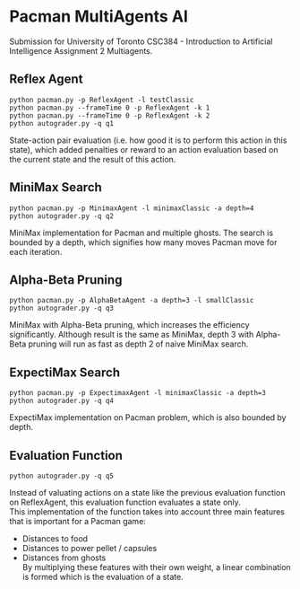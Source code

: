# Pacman MultiAgents AI
Submission for University of Toronto CSC384 - Introduction to Artificial Intelligence Assignment 2 Multiagents.

## Reflex Agent
```
python pacman.py -p ReflexAgent -l testClassic
python pacman.py --frameTime 0 -p ReflexAgent -k 1
python pacman.py --frameTime 0 -p ReflexAgent -k 2
python autograder.py -q q1

```
State-action pair evaluation (i.e. how good it is to perform this action in this state), which added penalties or reward to an action evaluation based on the current state and the result of this action.

## MiniMax Search
```
python pacman.py -p MinimaxAgent -l minimaxClassic -a depth=4
python autograder.py -q q2
```
MiniMax implementation for Pacman and multiple ghosts. The search is bounded by a depth, which signifies how many moves Pacman move for each iteration.

## Alpha-Beta Pruning
```
python pacman.py -p AlphaBetaAgent -a depth=3 -l smallClassic
python autograder.py -q q3
```
MiniMax with Alpha-Beta pruning, which increases the efficiency significantly. Although result is the same as MiniMax, depth 3 with Alpha-Beta pruning will run as fast as depth 2 of naive MiniMax search.

## ExpectiMax Search
```
python pacman.py -p ExpectimaxAgent -l minimaxClassic -a depth=3
python autograder.py -q q4
```
ExpectiMax implementation on Pacman problem, which is also bounded by depth.

## Evaluation Function
```
python autograder.py -q q5
```
Instead of valuating actions on a state like the previous evaluation function on ReflexAgent, this evaluation function evaluates a state only.  
This implementation of the function takes into account three main features that is important for a Pacman game:
* Distances to food
* Distances to power pellet / capsules
* Distances from ghosts  
By multiplying these features with their own weight, a linear combination is formed which is the evaluation of a state.